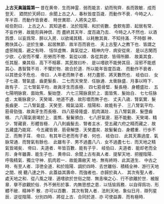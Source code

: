 **上古天眞論篇第一**
昔在黄帝．生而神霊．弱而能言．幼而徇齊．長而敦敏．成而登天．
廼問於天師曰．余聞上古之人．春秋皆度百歳．而動作不衰．今時之人．年半百．而動作皆衰者．
時世異耶．人將失之耶．  
岐伯對曰．
上古之人．其知道者．法於陰陽．和於術數．食飮有節．起居有常．不妄作勞．故能形與神倶．而
盡終其天年．度百歳乃去．
今時之人不然也．以酒爲漿．以妄爲常．醉以入房．以欲竭其精．以耗散其眞．不知持滿．不時御
神．務快其心．逆於生樂．起居無節．故半百而衰也．
夫上古聖人之教下也．皆謂之虚邪賊風．避之有時．
恬惔虚無．眞氣從之．精神内守．病安從來．
是以志閑而少欲．心安而不懼．形勞而不倦．氣從以順．各從其欲．皆得所願．
故美其食．任其服．樂其俗．高下不相慕．其民故曰朴．
是以嗜欲不能勞其目．淫邪不能惑其心．愚智賢不肖．不懼於物．故合於道．所以能年皆度百歳．
而動作不衰者．以其徳全不危也．
帝曰．人年老而無子者．材力盡邪．將天數然也．
岐伯曰．
女子七歳．腎氣盛．齒更髮長．
二七而天癸至．任脉通．太衝脉盛．月事以時下．故有子．
三七腎氣平均．故眞牙生而長極．
四七筋骨堅．髮長極．身體盛壯．
五七陽明脉衰．面始焦．髮始墮．
六七三陽脉衰於上．面皆焦．髮始白．
七七任脉虚．太衝脉衰少．天癸竭．地道不通．故形壞而無子也．
丈夫八歳．腎氣實．髮長齒更．
二八腎氣盛．天癸至．精氣溢寫．陰陽和．故能有子．
三八腎氣平均．筋骨勁強．故眞牙生而長極．
四八筋骨隆盛．肌肉滿壯．
五八腎氣衰．髮墮齒槁．
六八陽氣衰竭於上．面焦．髮鬢頒白．
七八肝氣衰．筋不能動．天癸竭．精少．腎藏衰．形體皆極．
八八則齒髮去．腎者主水．受五藏六府之精而藏之．故五藏盛乃能寫．
今五藏皆衰．筋骨解墮．天癸盡矣．故髮鬢白．身體重．行歩不正．而無子耳．
帝曰．有其年已老而有子者．何也．
岐伯曰．
此其天壽過度．氣脉常通．而腎氣有餘也．
此雖有子．男不過盡八八．女不過盡七七．而天地之精氣皆竭矣．
帝曰．夫道者．年皆百數．能有子乎．
岐伯曰．夫道者．能却老而全形．身年雖壽．能生子也．
黄帝曰．余聞上古有眞人者．提挈天地．把握陰陽．呼吸精氣．獨立守神．肌肉若一．故能壽敝天
地．無有終時．此其道生．
中古之時．有至人者．淳徳全道．和於陰陽．調於四時．去世離俗．積精全神．游行天地之間．視
聽八達之外．此蓋益其壽命．而強者也．亦歸於眞人．
其次有聖人者．處天地之和．從八風之理．適嗜欲於世俗之間．無恚嗔之心．行不欲離於世．被服
章．擧不欲觀於俗．外不勞形於事．内無思想之患．以恬愉爲務．以自得爲功．形體不敝．精神不
散．亦可以百數．
其次有賢人者．法則天地．象似日月．辯列星辰．逆從陰陽．分別四時．將從上古．合同於道．亦
可使益壽．而有極時．
